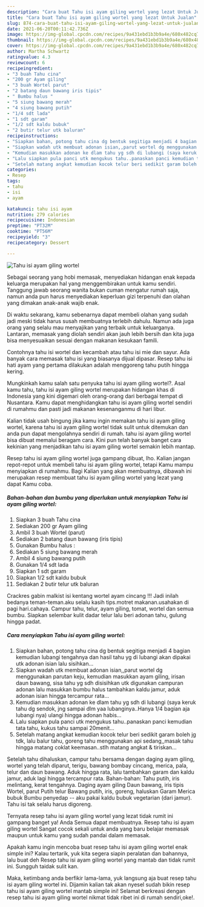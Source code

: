 ```yaml
---
description: "Cara buat Tahu isi ayam giling wortel yang lezat Untuk Jualan"
title: "Cara buat Tahu isi ayam giling wortel yang lezat Untuk Jualan"
slug: 874-cara-buat-tahu-isi-ayam-giling-wortel-yang-lezat-untuk-jualan
date: 2021-06-20T00:11:42.736Z
image: https://img-global.cpcdn.com/recipes/9a431ebd1b3b9a4e/680x482cq70/tahu-isi-ayam-giling-wortel-foto-resep-utama.jpg
thumbnail: https://img-global.cpcdn.com/recipes/9a431ebd1b3b9a4e/680x482cq70/tahu-isi-ayam-giling-wortel-foto-resep-utama.jpg
cover: https://img-global.cpcdn.com/recipes/9a431ebd1b3b9a4e/680x482cq70/tahu-isi-ayam-giling-wortel-foto-resep-utama.jpg
author: Martha Schwartz
ratingvalue: 4.3
reviewcount: 6
recipeingredient:
- "3 buah Tahu cina"
- "200 gr Ayam giling"
- "3 buah Wortel parut"
- "2 batang daun bawang iris tipis"
- " Bumbu halus "
- "5 siung bawang merah"
- "4 siung bawang putih"
- "1/4 sdt lada"
- "1 sdt garam"
- "1/2 sdt kaldu bubuk"
- "2 butir telur utk baluran"
recipeinstructions:
- "Siapkan bahan, potong tahu cina dg bentuk segitiga menjadi 4 bagian kemudian lubangi tengahnya dan hasil tahu yg di lubangi akan dipakai utk adonan isian lalu sisihkan..."
- "Siapkan wadah utk membuat adonan isian,,parut wortel dg menggunakan parutan keju, kemudian masukkan ayam giling, irisan daun bawang, sisa tahu yg sdh disisihkan utk digunakan campuran adonan lalu masukkan bumbu halus tambahkan kaldu jamur, aduk adonan isian hingga tercampur rata..."
- "Kemudian masukkan adonan ke dlam tahu yg sdh di lubangi (saya keruk tahu dg sendok, jng sampai dlm yaa lubanginya..Hanya 1/4 bagian aja lubangi nya) ulangi hingga adonan habis..."
- "Lalu siapkan pula panci utk mengukus tahu..panaskan panci kemudian tata tahu, kukus tahu sampai 20menit..."
- "Setelah matang angkat kemudian kocok telur beri sedikit garam boleh jg tdk, lalu balur tahu, goreng tahu menggunakan api sedang,,masak tahu hingga matang coklat keemasan..stlh matang angkat &amp; tiriskan..."
categories:
- Resep
tags:
- tahu
- isi
- ayam

katakunci: tahu isi ayam 
nutrition: 279 calories
recipecuisine: Indonesian
preptime: "PT32M"
cooktime: "PT56M"
recipeyield: "3"
recipecategory: Dessert

---
```



![Tahu isi ayam giling wortel](https://img-global.cpcdn.com/recipes/9a431ebd1b3b9a4e/680x482cq70/tahu-isi-ayam-giling-wortel-foto-resep-utama.jpg)

Sebagai seorang yang hobi memasak, menyediakan hidangan enak kepada keluarga merupakan hal yang menggembirakan untuk kamu sendiri. Tanggung jawab seorang  wanita bukan cuman mengatur rumah saja, namun anda pun harus menyediakan keperluan gizi terpenuhi dan olahan yang dimakan anak-anak wajib enak.

Di waktu  sekarang, kamu sebenarnya dapat membeli olahan yang sudah jadi meski tidak harus susah membuatnya terlebih dahulu. Namun ada juga orang yang selalu mau menyajikan yang terbaik untuk keluarganya. Lantaran, memasak yang diolah sendiri akan jauh lebih bersih dan kita juga bisa menyesuaikan sesuai dengan makanan kesukaan famili. 

Contohnya tahu isi wortel dan kecambah atau tahu isi mie dan sayur. Ada banyak cara memasak tahu isi yang biasanya dijual dipasar. Resep tahu isi hati ayam yang pertama dilakukan adalah menggoreng tahu putih hingga kering.

Mungkinkah kamu salah satu penyuka tahu isi ayam giling wortel?. Asal kamu tahu, tahu isi ayam giling wortel merupakan hidangan khas di Indonesia yang kini digemari oleh orang-orang dari berbagai tempat di Nusantara. Kamu dapat menghidangkan tahu isi ayam giling wortel sendiri di rumahmu dan pasti jadi makanan kesenanganmu di hari libur.

Kalian tidak usah bingung jika kamu ingin memakan tahu isi ayam giling wortel, karena tahu isi ayam giling wortel tidak sulit untuk ditemukan dan anda pun dapat mengolahnya sendiri di rumah. tahu isi ayam giling wortel bisa dibuat memalui beragam cara. Kini pun telah banyak banget cara kekinian yang menjadikan tahu isi ayam giling wortel semakin lebih mantap.

Resep tahu isi ayam giling wortel juga gampang dibuat, lho. Kalian jangan repot-repot untuk membeli tahu isi ayam giling wortel, tetapi Kamu mampu menyiapkan di rumahmu. Bagi Kalian yang akan membuatnya, dibawah ini merupakan resep membuat tahu isi ayam giling wortel yang lezat yang dapat Kamu coba.

<!--inarticleads1-->

##### Bahan-bahan dan bumbu yang diperlukan untuk menyiapkan Tahu isi ayam giling wortel:

1. Siapkan 3 buah Tahu cina
1. Sediakan 200 gr Ayam giling
1. Ambil 3 buah Wortel (parut)
1. Sediakan 2 batang daun bawang (iris tipis)
1. Gunakan  Bumbu halus :
1. Sediakan 5 siung bawang merah
1. Ambil 4 siung bawang putih
1. Gunakan 1/4 sdt lada
1. Siapkan 1 sdt garam
1. Siapkan 1/2 sdt kaldu bubuk
1. Sediakan 2 butir telur utk baluran


Crackres gabin malkist isi kentang wortel ayam cincang !!! Jadi inilah bedanya teman-teman.aku selalu kasih tips.motret makanan.usahakan di pagi hari.cahaya. Campur tahu, telur, ayam giling, tomat, wortel dan semua bumbu. Siapkan selembar kulit dadar telur lalu beri adonan tahu, gulung hingga padat. 

<!--inarticleads2-->

##### Cara menyiapkan Tahu isi ayam giling wortel:

1. Siapkan bahan, potong tahu cina dg bentuk segitiga menjadi 4 bagian kemudian lubangi tengahnya dan hasil tahu yg di lubangi akan dipakai utk adonan isian lalu sisihkan...
1. Siapkan wadah utk membuat adonan isian,,parut wortel dg menggunakan parutan keju, kemudian masukkan ayam giling, irisan daun bawang, sisa tahu yg sdh disisihkan utk digunakan campuran adonan lalu masukkan bumbu halus tambahkan kaldu jamur, aduk adonan isian hingga tercampur rata...
1. Kemudian masukkan adonan ke dlam tahu yg sdh di lubangi (saya keruk tahu dg sendok, jng sampai dlm yaa lubanginya..Hanya 1/4 bagian aja lubangi nya) ulangi hingga adonan habis...
1. Lalu siapkan pula panci utk mengukus tahu..panaskan panci kemudian tata tahu, kukus tahu sampai 20menit...
1. Setelah matang angkat kemudian kocok telur beri sedikit garam boleh jg tdk, lalu balur tahu, goreng tahu menggunakan api sedang,,masak tahu hingga matang coklat keemasan..stlh matang angkat &amp; tiriskan...


Setelah tahu dihaluskan, campur tahu bersama dengan daging ayam giling, wortel yang telah diparut, terigu, bawang bombay cincang, merica, pala, telur dan daun bawang. Aduk hingga rata, lalu tambahkan garam dan kaldu jamur, aduk lagi hingga tercampur rata. Bahan-bahan: Tahu putih, iris melintang, kerat tengahnya. Daging ayam giling Daun bawang, iris tipis Wortel, parut Putih telur Bawang putih, iris, goreng, haluskan Garam Merica bubuk Bumbu penyedap -- aku pakai kaldu bubuk vegetarian (dari jamur). Tahu isi tak selalu harus digoreng. 

Ternyata resep tahu isi ayam giling wortel yang lezat tidak rumit ini gampang banget ya! Anda Semua dapat membuatnya. Resep tahu isi ayam giling wortel Sangat cocok sekali untuk anda yang baru belajar memasak maupun untuk kamu yang sudah pandai dalam memasak.

Apakah kamu ingin mencoba buat resep tahu isi ayam giling wortel enak simple ini? Kalau tertarik, yuk kita segera siapin peralatan dan bahannya, lalu buat deh Resep tahu isi ayam giling wortel yang mantab dan tidak rumit ini. Sungguh taidak sulit kan. 

Maka, ketimbang anda berfikir lama-lama, yuk langsung aja buat resep tahu isi ayam giling wortel ini. Dijamin kalian tak akan nyesel sudah bikin resep tahu isi ayam giling wortel mantab simple ini! Selamat berkreasi dengan resep tahu isi ayam giling wortel nikmat tidak ribet ini di rumah sendiri,oke!.

